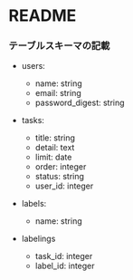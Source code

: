 # README

### テーブルスキーマの記載

- users:  
  - name: string  
  - email: string
  - password_digest: string

- tasks:  
  - title: string  
  - detail: text 
  - limit: date
  - order: integer  
  - status: string  
  - user_id: integer     

- labels:
  - name: string  

- labelings
  - task_id: integer  
  - label_id: integer
